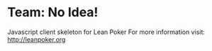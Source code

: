 # Team: No Idea!

Javascript client skeleton for Lean Poker For more information visit: http://leanpoker.org 
